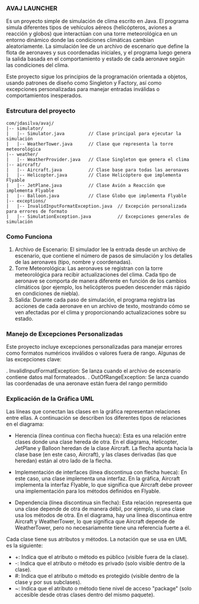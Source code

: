 ### AVAJ LAUNCHER

Es un proyecto simple de simulación de clima escrito en Java. El programa simula diferentes tipos de vehículos aéreos (helicópteros, aviones a reacción y globos) que interactúan con una torre meteorológica en un entorno dinámico donde las condiciones climáticas cambian aleatoriamente. La simulación lee de un archivo de escenario que define la flota de aeronaves y sus coordenadas iniciales, y el programa luego genera la salida basada en el comportamiento y estado de cada aeronave según las condiciones del clima.

Este proyecto sigue los principios de la programación orientada a objetos, usando patrones de diseño como Singleton y Factory, así como excepciones personalizadas para manejar entradas inválidas o comportamientos inesperados.

### Estrcutura del proyecto

    com/jdasilva/avaj/
    |-- simulator/
    |   |-- Simulator.java         // Clase principal para ejecutar la simulación
    |   |-- WeatherTower.java      // Clase que representa la torre meteorológica
    |-- weather/
    |   |-- WeatherProvider.java   // Clase Singleton que genera el clima
    |-- aircraft/
    |   |-- Aircraft.java          // Clase base para todas las aeronaves
    |   |-- Helicopter.java        // Clase Helicóptero que implementa Flyable
    |   |-- JetPlane.java          // Clase Avión a Reacción que implementa Flyable
    |   |-- Balloon.java           // Clase Globo que implementa Flyable
    |-- exceptions/
    |   |-- InvalidInputFormatException.java  // Excepción personalizada para errores de formato
    |   |-- SimulationException.java          // Excepciones generales de simulación


### Como Funciona

1. Archivo de Escenario: El simulador lee la entrada desde un archivo de escenario, que contiene el número de pasos de simulación y los detalles de las aeronaves (tipo, nombre y coordenadas).
2. Torre Meteorológica: Las aeronaves se registran con la torre meteorológica para recibir actualizaciones del clima. Cada tipo de aeronave se comporta de manera diferente en función de los cambios climáticos (por ejemplo, los helicópteros pueden descender más rápido en condiciones de niebla).
3. Salida: Durante cada paso de simulación, el programa registra las acciones de cada aeronave en un archivo de texto, mostrando cómo se ven afectadas por el clima y proporcionando actualizaciones sobre su estado.

### Manejo de Excepciones Personalizadas

Este proyecto incluye excepciones personalizadas para manejar errores como formatos numéricos inválidos o valores fuera de rango. Algunas de las excepciones clave:

. InvalidInputFormatException: Se lanza cuando el archivo de escenario contiene datos mal formateados.
. OutOfRangeException: Se lanza cuando las coordenadas de una aeronave están fuera del rango permitido

### Explicación de la Gráfica UML

Las líneas que conectan las clases en la gráfica representan relaciones entre ellas. A continuación se describen los diferentes tipos de relaciones en el diagrama:

- Herencia (línea continua con flecha hueca): Esta es una relación entre clases donde una clase hereda de otra. En el diagrama, Helicopter, JetPlane y Balloon heredan de la clase Aircraft. La flecha apunta hacia la clase base (en este caso, Aircraft), y las clases derivadas (las que heredan) están al otro lado de la flecha.

- Implementación de interfaces (línea discontinua con flecha hueca): En este caso, una clase implementa una interfaz. En la gráfica, Aircraft implementa la interfaz Flyable, lo que significa que Aircraft debe proveer una implementación para los métodos definidos en Flyable.

- Dependencia (línea discontinua sin flecha): Esta relación representa que una clase depende de otra de manera débil, por ejemplo, si una clase usa los métodos de otra. En el diagrama, hay una línea discontinua entre Aircraft y WeatherTower, lo que significa que Aircraft depende de WeatherTower, pero no necesariamente tiene una referencia fuerte a él.

Cada clase tiene sus atributos y métodos. La notación que se usa en UML es la siguiente:

- +: Indica que el atributo o método es público (visible fuera de la clase).
- -: Indica que el atributo o método es privado (solo visible dentro de la clase).
- #: Indica que el atributo o método es protegido (visible dentro de la clase y por sus subclases).
- ~: Indica que el atributo o método tiene nivel de acceso "package" (solo accesible desde otras clases dentro del mismo paquete).
